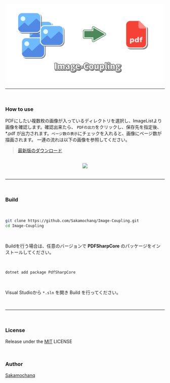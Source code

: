<div align="center">
    <a href="#">
        <img src="./assets/Image-Coupling-Logo.png" width="500px">
    </a>
    <hr>
</div>

<br>

### How to use

PDFにしたい複数枚の画像が入っているディレクトリを選択し、ImageListより画像を確認します。確認出来たら、
`PDFの出力`をクリックし、保存先を指定後、*.pdf が出力されます。`ページ数の表示`にチェックを入れると、画像にページ数が描画されます。
一連の流れは以下の画像を参照してください。  

> [最新版のダウンロード](https://github.com/Sakamochanq/Image-Coupling/releases/tag/v1.1)

<br>

<div align="center">
    <a href="#">
        <img src="./assets/Image-Coupling-Demo.gif" width="400px">
    </a>
</div>

<br>
<hr>
<br>

### Build

<br>

```bash
git clone https://github.com/Sakamochanq/Image-Coupling.git
cd Image-Coupling
```

<br>

Buildを行う場合は、任意のバージョンで **PDFSharpCore** のパッケージをインストールしてください。

<br>

```bash
dotnet add package PdfSharpCore
```

<br>

Visual Studioから `*.sln` を開き Build を行ってください。

<br>
<hr>
<br>

### License

Release under the [MIT](./LICENSE) LICENSE

<br>

### Author

[Sakamochanq](https://github.com/Sakamochanq)